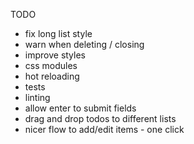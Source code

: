 TODO

- fix long list style
- warn when deleting / closing
- improve styles
- css modules
- hot reloading
- tests
- linting
- allow enter to submit fields
- drag and drop todos to different lists
- nicer flow to add/edit items - one click

